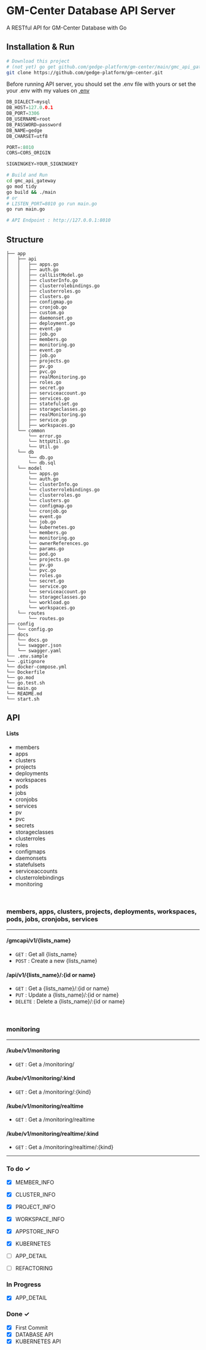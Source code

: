 # GM-Center Database API Server
A RESTful API for GM-Center Database with Go

## Installation & Run
```bash
# Download this project
# (not yet) go get github.com/gedge-platform/gm-center/main/gmc_api_gateway
git clone https://github.com/gedge-platform/gm-center.git
```

Before running API server, you should set the .env file with yours or set the your .env with my values on [.env](github.com/gedge-platform/gm-center/blob/main/gmc_api_gateway/config/config.go)
```go
DB_DIALECT=mysql
DB_HOST=127.0.0.1
DB_PORT=3306
DB_USERNAME=root
DB_PASSWORD=password
DB_NAME=gedge
DB_CHARSET=utf8

PORT=:8010
CORS=CORS_ORIGIN

SIGNINGKEY=YOUR_SIGNINGKEY
```

```bash
# Build and Run
cd gmc_api_gateway
go mod tidy
go build && ./main
# or
# LISTEN_PORT=8010 go run main.go
go run main.go

# API Endpoint : http://127.0.0.1:8010
```

## Structure
```
├── app
│   ├── api
│   │   ├── apps.go
│   │   ├── auth.go
│   │   ├── callListModel.go
│   │   ├── clusterInfo.go
│   │   ├── clusterrolebindings.go
│   │   ├── clusterroles.go
│   │   ├── clusters.go
│   │   ├── configmap.go
│   │   ├── cronjob.go
│   │   ├── custom.go
│   │   ├── daemonset.go
│   │   ├── deployment.go
│   │   ├── event.go
│   │   ├── job.go
│   │   ├── members.go
│   │   ├── monitoring.go
│   │   ├── event.go
│   │   ├── job.go
│   │   ├── projects.go
│   │   ├── pv.go
│   │   ├── pvc.go
│   │   ├── realMonitoring.go
│   │   ├── roles.go
│   │   ├── secret.go
│   │   ├── serviceaccount.go
│   │   ├── services.go
│   │   ├── statefulset.go
│   │   ├── storageclasses.go
│   │   ├── realMonitoring.go
│   │   ├── service.go
│   │   ├── workspaces.go
│   └── common
│       └── error.go
│       └── httpUtil.go
│       └── Util.go
│   └── db
│       └── db.go
│       └── db.sql
│   └── model
│       └── apps.go
│       └── auth.go
│       └── clusterInfo.go
│       └── clusterrolebindings.go
│       └── clusterroles.go
│       └── clusters.go
│       └── configmap.go
│       └── cronjob.go
│       └── event.go
│       └── job.go
│       └── kubernetes.go
│       └── members.go
│       └── monitoring.go
│       └── ownerReferences.go
│       └── params.go
│       └── pod.go
│       └── projects.go
│       └── pv.go
│       └── pvc.go
│       └── roles.go
│       └── secret.go
│       └── service.go
│       └── serviceaccount.go
│       └── storageclasses.go
│       └── workload.go
│       └── workspaces.go
│   └── routes
│       └── routes.go
├── config
│   └── config.go
├── docs
│   └── docs.go
│   └── swagger.json
│   └── swagger.yaml
└── .env.sample
└── .gitignore
└── docker-compose.yml
└── Dockerfile
└── go.mod
└── go.test.sh
└── main.go
└── README.md
└── start.sh
```

## API

#### Lists
- members
- apps
- clusters
- projects
- deployments
- workspaces
- pods
- jobs
- cronjobs
- services
- pv
- pvc
- secrets
- storageclasses
- clusterroles
- roles
- configmaps
- daemonsets
- statefulsets
- serviceaccounts
- clusterrolebindings
- monitoring

<br />

### members, apps, clusters, projects, deployments, workspaces, pods, jobs, cronjobs, services
---
#### /gmcapi/v1/{lists_name}
* `GET` : Get all {lists_name}
* `POST` : Create a new {lists_name}

#### /api/v1/{lists_name}/:{id or name}
* `GET` : Get a {lists_name}/:{id or name}
* `PUT` : Update a {lists_name}/:{id or name}
* `DELETE` : Delete a {lists_name}/:{id or name}


<br />

### monitoring
---

#### /kube/v1/monitoring
* `GET` : Get a /monitoring/

#### /kube/v1/monitoring/:kind
* `GET` : Get a /monitoring/:{kind}

#### /kube/v1/monitoring/realtime
* `GET` : Get a /monitoring/realtime

#### /kube/v1/monitoring/realtime/:kind
* `GET` : Get a /monitoring/realtime/:{kind}

---

### To do ✓
- [x] MEMBER_INFO
- [x] CLUSTER_INFO
- [X] PROJECT_INFO
- [x] WORKSPACE_INFO
- [x] APPSTORE_INFO
- [x] KUBERNETES
- [ ] APP_DETAIL
- [ ] REFACTORING


### In Progress
- [x] APP_DETAIL

### Done ✓
- [x] First Commit
- [x] DATABASE API
- [x] KUBERNETES API
